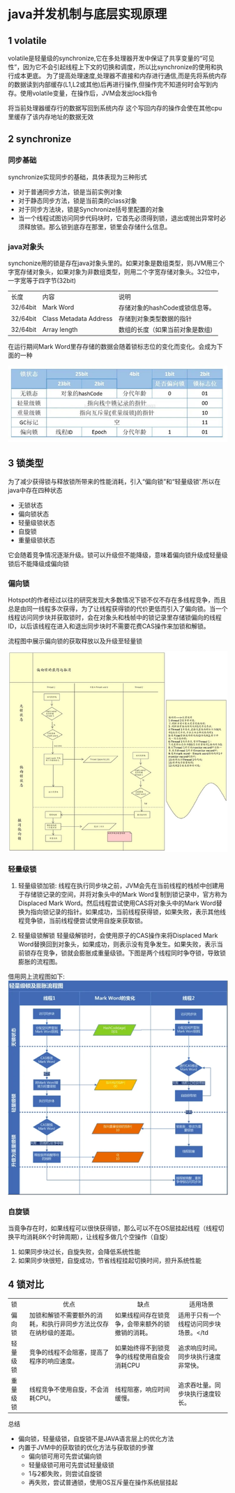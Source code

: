 # java并发机制与底层实现原理
## 1 volatile
volatile是轻量级的synchronize,它在多处理器开发中保证了共享变量的“可见性”，因为它不会引起线程上下文的切换和调度，所以比synchronize的使用和执行成本更底。
为了提高处理速度,处理器不直接和内存进行通信,而是先将系统内存的数据读到内部缓存(L1,L2或其他)后再进行操作,但操作完不知道何时会写到内存。使用volatile变量，在操作后，JVM会发出lock指令

将当前处理器缓存行的数据写回到系统内存
这个写回内存的操作会使在其他cpu里缓存了该内存地址的数据无效



## 2 synchronize
### 同步基础
synchronize实现同步的基础，具体表现为三种形式

* 对于普通同步方法，锁是当前实例对象
* 对于静态同步方法，锁是当前类的class对象
* 对于同步方法块，锁是Synchronize括号里配置的对象
* 当一个线程试图访问同步代码块时，它首先必须得到锁，退出或抛出异常时必须释放锁。那么锁到底存在那里，锁里会存储什么信息。

### java对象头
synchonize用的锁是存在java对象头里的。如果对象是数组类型，则JVM用三个字宽存储对象头，如果对象为非数组类型，则用二个字宽存储对象头。32位中，一字宽等于四字节(32bit)

<table>
<tbody><tr>
<td>长度</td>
<td>内容</td>
<td>说明</td>
</tr>
<tr>
<td>32/64bit</td>
<td>Mark Word</td>
<td>存储对象的hashCode或锁信息等。</td>
</tr>
<tr>
<td>32/64bit</td>
<td>Class Metadata Address</td>
<td>存储到对象类型数据的指针</td>
</tr>
<tr>
<td>32/64bit</td>
<td>Array length</td>
<td>数组的长度（如果当前对象是数组)</td>
</tr>
</tbody></table>

在运行期间Mark Word里存存储的数据会随着锁标志位的变化而变化。会成为下面的一种

![](image/2021-09-06-21-50-41.png)


## 3 锁类型
为了减少获得锁与释放锁所带来的性能消耗，引入“偏向锁”和“轻量级锁'.所以在java中存在四种状态

* 无锁状态
* 偏向锁状态
* 轻量级锁状态
* 自旋锁
* 重量级锁状态


它会随着竞争情况逐渐升级。锁可以升级但不能降级，意味着偏向锁升级成轻量级锁后不能降级成偏向锁

### 偏向锁
Hotspot的作者经过以往的研究发现大多数情况下锁不仅不存在多线程竞争，而且总是由同一线程多次获得，为了让线程获得锁的代价更低而引入了偏向锁。当一个线程访问同步块并获取锁时，会在对象头和栈帧中的锁记录里存储锁偏向的线程ID，以后该线程在进入和退出同步块时不需要花费CAS操作来加锁和解锁。

流程图中展示偏向锁的获取释放以及升级至轻量锁

![](image/2021-09-06-21-51-16.png)

### 轻量级锁
1. 轻量级锁加锁:
线程在执行同步块之前，JVM会先在当前线程的栈桢中创建用于存储锁记录的空间，并将对象头中的Mark Word复制到锁记录中，官方称为Displaced Mark Word。然后线程尝试使用CAS将对象头中的Mark Word替换为指向锁记录的指针。如果成功，当前线程获得锁，如果失败，表示其他线程竞争锁，当前线程便尝试使用自旋来获取锁。

2. 轻量级锁解锁
轻量级解锁时，会使用原子的CAS操作来将Displaced Mark Word替换回到对象头，如果成功，则表示没有竞争发生。如果失败，表示当前锁存在竞争，锁就会膨胀成重量级锁。下图是两个线程同时争夺锁，导致锁膨胀的流程图。


借用网上流程图如下:
![](image/2021-09-06-21-51-37.png)

### 自旋锁
当竟争存在时，如果线程可以很快获得锁，那么可以不在OS层挂起线程（线程切换平均消耗8K个时钟周期），让线程多做几个空操作（自旋）

1. 如果同步块过长，自旋失败，会降低系统性能
2. 如果同步块很短，自旋成功，节省线程挂起切换时间，担升系统性能

## 4 锁对比


<table>
<tbody><tr>
<td>锁</td>
<td align="center">优点</td>
<td align="center">缺点</td>
<td align="center">适用场景</td>
</tr>
<tr>
<td>偏向锁</td>
<td>加锁和解锁不需要额外的消耗，和执行非同步方法比仅存在纳秒级的差距。</td>
<td>如果线程间存在锁竞争，会带来额外的锁撤销的消耗。</td>
<td>适用于只有一个线程访问同步块场景。&lt;/td</td>
</tr>
<tr>
<td>轻量级锁</td>
<td>竞争的线程不会阻塞，提高了程序的响应速度。</td>
<td>如果始终得不到锁竞争的线程使用自旋会消耗CPU</td>
<td>追求响应时间。同步块执行速度非常快。</td>
</tr>
<tr>
<td>重量级锁</td>
<td>线程竞争不使用自旋，不会消耗CPU。</td>
<td>线程阻塞，响应时间缓慢。</td>
<td>追求吞吐量。同步块执行速度较长。</td>
</tr>
</tbody></table>



总结
* 偏向锁，轻量级锁，自旋锁不是JAVA语言层上的优化方法
* 内置于JVM中的获取锁的优化方法与获取锁的步骤
  * 偏向锁可用可先尝试偏向锁
  * 轻量级锁可用可先尝试轻量级锁
  * 1与2都失败，则尝试自旋锁
  * 再失败，尝试普通锁，使用OS互斥量在操作系统层挂起